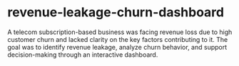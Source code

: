 # revenue-leakage-churn-dashboard
A telecom subscription-based business was facing revenue loss due to high customer churn and lacked clarity on the key factors contributing to it. The goal was to identify revenue leakage, analyze churn behavior, and support decision-making through an interactive dashboard.
